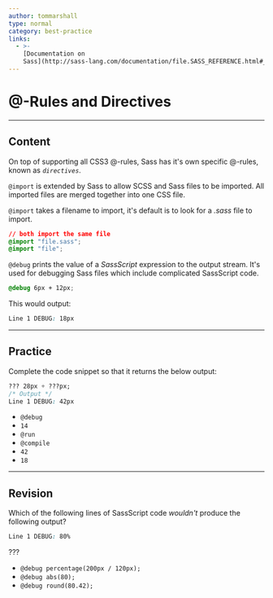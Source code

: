 ```yaml
---
author: tommarshall
type: normal
category: best-practice
links:
  - >-
    [Documentation on
    Sass](http://sass-lang.com/documentation/file.SASS_REFERENCE.html#_5){documentation}
---
```


# @-Rules and Directives


---

## Content

On top of supporting all CSS3 @-rules, Sass has it's own specific @-rules, known as *`directives`*.

`@import` is extended by Sass to allow SCSS and Sass files to be imported. All imported files are merged together into one CSS file.

`@import` takes a filename to import, it's default is to look for a *.sass* file to import.

```css
// both import the same file
@import "file.sass";       
@import "file";
```

`@debug` prints the value of a *SassScript* expression to the output stream. It's used for debugging Sass files which include complicated SassScript code.

```css
@debug 6px + 12px;
```

This would output:

```css
Line 1 DEBUG: 18px
```


---

## Practice

Complete the code snippet so that it returns the below output:

```css
??? 28px + ???px;
/* Output */
Line 1 DEBUG: 42px
```

- `@debug`
- `14`
- `@run`
- `@compile`
- `42`
- `18`


---

## Revision

Which of the following lines of SassScript code *wouldn't* produce the following output?

```css
Line 1 DEBUG: 80%
```

???

- `@debug percentage(200px / 120px);`
- `@debug abs(80);`
- `@debug round(80.42);`
